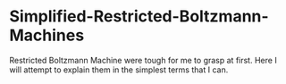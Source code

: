 # Simplified-Restricted-Boltzmann-Machines
Restricted Boltzmann Machine were tough for me to grasp at first. Here I will attempt to explain them in the simplest terms that I can. 

